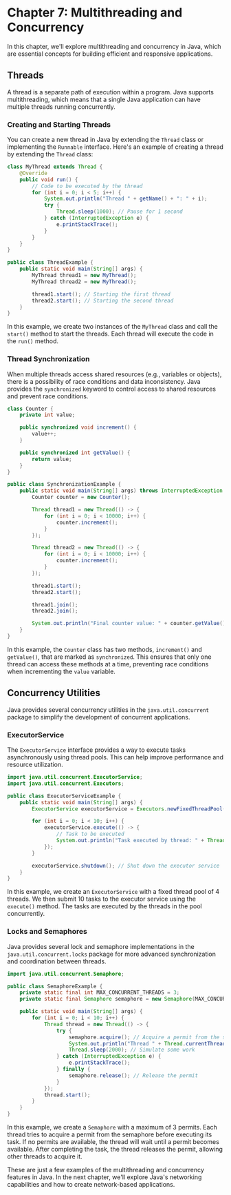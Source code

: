 # Chapter 7: Multithreading and Concurrency

In this chapter, we'll explore multithreading and concurrency in Java, which are essential concepts for building efficient and responsive applications.

## Threads

A thread is a separate path of execution within a program. Java supports multithreading, which means that a single Java application can have multiple threads running concurrently.

### Creating and Starting Threads

You can create a new thread in Java by extending the `Thread` class or implementing the `Runnable` interface. Here's an example of creating a thread by extending the `Thread` class:

```java
class MyThread extends Thread {
    @Override
    public void run() {
        // Code to be executed by the thread
        for (int i = 0; i < 5; i++) {
            System.out.println("Thread " + getName() + ": " + i);
            try {
                Thread.sleep(1000); // Pause for 1 second
            } catch (InterruptedException e) {
                e.printStackTrace();
            }
        }
    }
}

public class ThreadExample {
    public static void main(String[] args) {
        MyThread thread1 = new MyThread();
        MyThread thread2 = new MyThread();

        thread1.start(); // Starting the first thread
        thread2.start(); // Starting the second thread
    }
}
```

In this example, we create two instances of the `MyThread` class and call the `start()` method to start the threads. Each thread will execute the code in the `run()` method.

### Thread Synchronization

When multiple threads access shared resources (e.g., variables or objects), there is a possibility of race conditions and data inconsistency. Java provides the `synchronized` keyword to control access to shared resources and prevent race conditions.

```java
class Counter {
    private int value;

    public synchronized void increment() {
        value++;
    }

    public synchronized int getValue() {
        return value;
    }
}

public class SynchronizationExample {
    public static void main(String[] args) throws InterruptedException {
        Counter counter = new Counter();

        Thread thread1 = new Thread(() -> {
            for (int i = 0; i < 10000; i++) {
                counter.increment();
            }
        });

        Thread thread2 = new Thread(() -> {
            for (int i = 0; i < 10000; i++) {
                counter.increment();
            }
        });

        thread1.start();
        thread2.start();

        thread1.join();
        thread2.join();

        System.out.println("Final counter value: " + counter.getValue()); // Output: 20000
    }
}
```

In this example, the `Counter` class has two methods, `increment()` and `getValue()`, that are marked as `synchronized`. This ensures that only one thread can access these methods at a time, preventing race conditions when incrementing the `value` variable.

## Concurrency Utilities

Java provides several concurrency utilities in the `java.util.concurrent` package to simplify the development of concurrent applications.

### ExecutorService

The `ExecutorService` interface provides a way to execute tasks asynchronously using thread pools. This can help improve performance and resource utilization.

```java
import java.util.concurrent.ExecutorService;
import java.util.concurrent.Executors;

public class ExecutorServiceExample {
    public static void main(String[] args) {
        ExecutorService executorService = Executors.newFixedThreadPool(4); // Create a thread pool with 4 threads

        for (int i = 0; i < 10; i++) {
            executorService.execute(() -> {
                // Task to be executed
                System.out.println("Task executed by thread: " + Thread.currentThread().getName());
            });
        }

        executorService.shutdown(); // Shut down the executor service
    }
}
```

In this example, we create an `ExecutorService` with a fixed thread pool of 4 threads. We then submit 10 tasks to the executor service using the `execute()` method. The tasks are executed by the threads in the pool concurrently.

### Locks and Semaphores

Java provides several lock and semaphore implementations in the `java.util.concurrent.locks` package for more advanced synchronization and coordination between threads.

```java
import java.util.concurrent.Semaphore;

public class SemaphoreExample {
    private static final int MAX_CONCURRENT_THREADS = 3;
    private static final Semaphore semaphore = new Semaphore(MAX_CONCURRENT_THREADS);

    public static void main(String[] args) {
        for (int i = 0; i < 10; i++) {
            Thread thread = new Thread(() -> {
                try {
                    semaphore.acquire(); // Acquire a permit from the semaphore
                    System.out.println("Thread " + Thread.currentThread().getName() + " is running.");
                    Thread.sleep(2000); // Simulate some work
                } catch (InterruptedException e) {
                    e.printStackTrace();
                } finally {
                    semaphore.release(); // Release the permit
                }
            });
            thread.start();
        }
    }
}
```

In this example, we create a `Semaphore` with a maximum of 3 permits. Each thread tries to acquire a permit from the semaphore before executing its task. If no permits are available, the thread will wait until a permit becomes available. After completing the task, the thread releases the permit, allowing other threads to acquire it.

These are just a few examples of the multithreading and concurrency features in Java. In the next chapter, we'll explore Java's networking capabilities and how to create network-based applications.